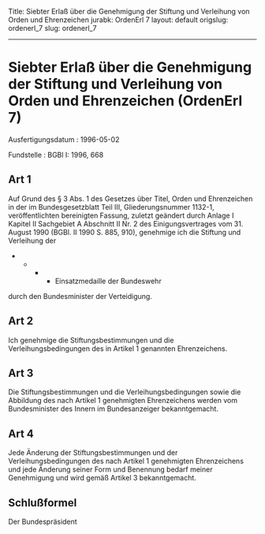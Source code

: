 Title: Siebter Erlaß über die Genehmigung der Stiftung und Verleihung von Orden und
  Ehrenzeichen
jurabk: OrdenErl 7
layout: default
origslug: ordenerl_7
slug: ordenerl_7

---

# Siebter Erlaß über die Genehmigung der Stiftung und Verleihung von Orden und Ehrenzeichen (OrdenErl 7)

Ausfertigungsdatum
:   1996-05-02

Fundstelle
:   BGBl I: 1996, 668



## Art 1

Auf Grund des § 3 Abs. 1 des Gesetzes über Titel, Orden und
Ehrenzeichen in der im Bundesgesetzblatt Teil III, Gliederungsnummer
1132-1, veröffentlichten bereinigten Fassung, zuletzt geändert durch
Anlage I Kapitel II Sachgebiet A Abschnitt II Nr. 2 des
Einigungsvertrages vom 31. August 1990 (BGBl. II 1990 S. 885, 910),
genehmige ich die Stiftung und Verleihung der

*
    *
        *
            *   Einsatzmedaille der Bundeswehr












durch den Bundesminister der Verteidigung.


## Art 2

Ich genehmige die Stiftungsbestimmungen und die Verleihungsbedingungen
des in Artikel 1 genannten Ehrenzeichens.


## Art 3

Die Stiftungsbestimmungen und die Verleihungsbedingungen sowie die
Abbildung des nach Artikel 1 genehmigten Ehrenzeichens werden vom
Bundesminister des Innern im Bundesanzeiger bekanntgemacht.


## Art 4

Jede Änderung der Stiftungsbestimmungen und der Verleihungsbedingungen
des nach Artikel 1 genehmigten Ehrenzeichens und jede Änderung seiner
Form und Benennung bedarf meiner Genehmigung und wird gemäß Artikel 3
bekanntgemacht.


## Schlußformel

Der Bundespräsident

